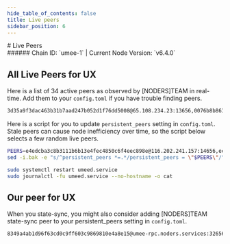```yaml
---
hide_table_of_contents: false
title: Live peers
sidebar_position: 6
---
```


<div class="h1-with-icon icon-umee">
# Live Peers
</div>
###### Chain ID: `umee-1` | Current Node Version: `v6.4.0`

## All Live Peers for UX
Here is a list of 34 active peers as observed by [NODERS]TEAM in real-time. Add them to your `config.toml` if you have trouble finding peers.

```bash
3d35a9f3dac463b31b7aad247b052d1f76dd5008@65.108.234.23:13656,0076b8b8614503e37caf4d7e0615d2dd894b76d4@65.109.118.196:13656,370c66109ccfecd98dfd06fd34cf259dc0257cb7@65.21.141.176:26656,cb24fcba3bdbf867a495d4a1c78224603bcb558b@135.181.210.171:10456,d9bfa29e0cf9c4ce0cc9c26d98e5d97228f93b0b@65.109.88.38:16256,099363b18f8259cde5097b1801283aed2c3899ca@65.108.202.244:13656,f07d8a2c36cbdadccd174ea0ddb2c6a3ed92380c@139.59.255.98:26656,31a9a17e10ee65263548b9958ae021c9802e3c4c@188.166.173.31:30156,180749d491b04eab3034d9e536706aaccd3b289d@65.108.235.36:19656,71c1bb8ff09759bf3ef777671299a7aedd63ae3c@65.109.92.241:26656,2a258032796ce8b29d91d277318a5a45b2ce9654@142.132.159.188:26656,8472b425666917272bb38ff95391ad615cefb954@142.132.189.230:26656,49788711104797cbd44dfc02ad8e2efb1c99ba34@95.214.52.174:22656,d6ead5ed853ed91e7ecf4bc0f321eba1d60a6acd@142.132.207.27:13656,ebc272824924ea1a27ea3183dd0b9ba713494f83@185.16.39.172:26756,a38bac7dbdbcce1f52095dc4ff15292c09403f30@65.109.90.96:61656,53df6cb0b42efac48d9b5400d38028b72f71abb3@135.125.4.73:26656,8afe9ff6e02e42a903dc91c760e1c57cae938e4f@18.169.188.120:26656,5a8fface86f743e13a94c809592228468644674e@136.243.174.45:30032,88373a3bf385c20ef0b4040f924cd99848012535@135.181.113.227:26696,7f8b83fd029e33f5c69f2d3030b48e0785bd8af0@65.108.230.188:13656,c69f3d0857b70674c6ce50b703056b2a021f39e5@98.42.74.28:26656,ec82788644c5d799dbe14fee40bf6e316ea70cb1@51.81.49.132:13656,23fc8e3c2dbf82f82142c046191ce07a87ac89a5@38.242.205.73:26656,09b99a210b93a4e66571d7fd745f2d52dfbf59f2@142.132.215.124:11056,07778e27f5006525ea854d9d995fc13208fbec90@5.9.106.214:10256,e4edcba3c8b3111b6b13e4fec4850c6f4eec898e@116.202.241.157:14656,e7ed4642ab995e2f039b1c34d4a82f7a86d69d4c@65.109.25.246:30056,109443243e1f2dc873b38de11bcdd6195143179f@65.109.33.48:10656,5b7e212bc4e41a082dd20dfb7146d5bfbddb6eda@34.168.194.94:26656,9ea73078edc85a833ac9164bf564cac1bad86aea@65.108.76.28:13656,e37691038a9ea6403c540c7986c69e1126bf48bc@185.246.87.116:26656,aff20ec5a6aff6fa7e8e66a1b8239a2cc87532a8@161.97.96.91:11656,d1e655ef29978a95760cc64a4945702948b83598@65.108.232.181:1114
```

Here is a script for you to update `persistent_peers` setting in `config.toml`. Stale peers can cause node inefficiency over time, so the script below selects a few random live peers.

```bash
PEERS=e4edcba3c8b3111b6b13e4fec4850c6f4eec898e@116.202.241.157:14656,ec82788644c5d799dbe14fee40bf6e316ea70cb1@51.81.49.132:13656,ebc272824924ea1a27ea3183dd0b9ba713494f83@185.16.39.172:26756,3d35a9f3dac463b31b7aad247b052d1f76dd5008@65.108.234.23:13656,07778e27f5006525ea854d9d995fc13208fbec90@5.9.106.214:10256
sed -i.bak -e "s/^persistent_peers *=.*/persistent_peers = \"$PEERS\"/" ~/.umee/config/config.toml

sudo systemctl restart umeed.service
sudo journalctl -fu umeed.service --no-hostname -o cat
```

## Our peer for UX
When you state-sync, you might also consider adding [NODERS]TEAM state-sync peer to your persistent_peers setting in `config.toml`.

```bash
8349a4ab1d96f63cd0c9ff603c9869810e4a8e15@umee-rpc.noders.services:32656
```